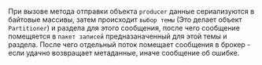 При вызове метода отправки объекта `producer` данные сериализуются в байтовые массивы, затем происходит `выбор темы`  (Это делает объект `Partitioner`) и раздела для этого сообщения, после чего сообщение помещяется в `пакет записей` предназаначенный для этой темы и раздела. После чего отдельный поток помещает сообщения в брокер - если удачно возвращает метаданные, иначе сообщение об ошибке. 
